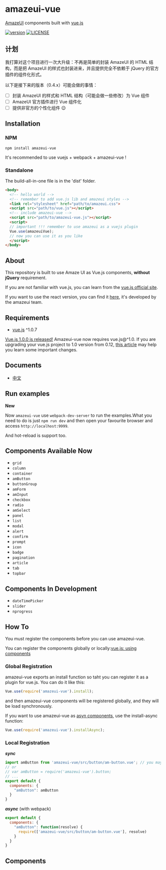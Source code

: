 # amazeui-vue
[AmazeUI](https://github.com/amazeui/amazeui) components built with [vue.js](https://github.com/vuejs/vue)

[![version](https://img.shields.io/npm/v/amazeui-vue.svg?style=flat-square "version")](https://www.npmjs.com/package/amazeui-vue)
[![LICENSE](https://img.shields.io/npm/l/amazeui-vue.svg?style=flat-square "license")](./LICENSE)

## 计划

我打算对这个项目进行一次大升级：不再是简单的封装 AmazeUI 的 HTML 结构，而是把 AmazeUI 的样式也封装进来，并且提供完全不依赖于 jQuery 的官方插件的组件化形式。

以下是接下来的版本（0.4.x）可能会做的事情：

- [ ] 封装 AmazeUI 的样式和 HTML 结构（可能会做一些修改）为 Vue 组件
- [ ] AmazeUI 官方插件进行 Vue 组件化
- [ ] 提供非官方的个性化组件 :wink:

## Installation
### NPM
`npm install amazeui-vue`

It's recommended to use vuejs + webpack + amazeui-vue !

### Standalone
The build-all-in-one file is in the 'dist' folder.

```html
<body>
  <!-- hello world -->
  <!-- remember to add vue.js lib and amazeui styles -->
  <link rel="stylesheet" href="path/to/amazeui.css">
  <script src="path/to/vue.js"></script>
  <!-- include amazeui-vue -->
  <script src="path/to/amazeui-vue.js"></script>
  <script>
  // important !!! remember to use amazeui as a vuejs plugin
  Vue.use(amazeuiVue);
  // now you can use it as you like
  </script>
</body>
```

## About
This repository is built to use Amaze UI as Vue.js components, **without jQuery** requirement.

If you are not familiar with vue.js, you can learn from the [vue.js official site](http://vuejs.org/).

If you want to use the react version, you can find it [here](https://github.com/amazeui/amazeui-react), it's developed by the amazeui team.

## Requirements
+ [vue.js](https://github.com/vuejs/vue) ^1.0.7

[Vue.js 1.0.0 is released!](http://vuejs.org/2015/10/26/1.0.0-release/) Amazeui-vue now requires vue.js@^1.0. If you are upgrading your vue.js project to 1.0 version from 0.12, [this article](./vue.js-0.12vs1.0.md) may help you learn some important changes.

## Documents
+ [中文](./README.CN.md)

## Run examples
__New__

Now `amazeui-vue` use `webpack-dev-server` to run the examples.What you need to do is just `npm run dev` and then open your favourite browser and access `http://localhost:9999`.

And hot-reload is support too.

## Components Available Now
+ `grid`
+ `column`
+ `container`
+ `amButton`
+ `buttonGroup`
+ `amForm`
+ `amInput`
+ `checkbox`
+ `radio`
+ `amSelect`
+ `panel`
+ `list`
+ `modal`
+ `alert`
+ `confirm`
+ `prompt`
+ `icon`
+ `badge`
+ `pagination`
+ `article`
+ `tab`
+ `topbar`

## Components In Development
+ `dateTimePicker`
+ `slider`
+ `nprogress`

## How To
You must register the components before you can use amazeui-vue.

You can register the components globally or locally:[vue.js: using components](http://vuejs.org/guide/components.html#Using_Components)

### Global Registration
amazeui-vue exports an install function so taht you can register it as a plugin for vue.js. You can do it like this:
```javascript
Vue.use(require('amazeui-vue').install);
```
and then amazeui-vue components will be registered globally, and they will be load synchronously.

If you want to use amazeui-vue as [asyn components](http://vuejs.org/guide/components.html#Async_Components), use the install-async function:
```javascript
Vue.use(require('amazeui-vue').installAsync);
```

### Local Registration

**_sync_**
```javascript
import amButton from 'amazeui-vue/src/button/am-button.vue'; // you may need babel-loader to do it like this
// or
// var amButton = require('amazeui-vue').button;
// ...
export default {
  components: {
    "amButton": amButton
  }
}
```

**_async_** (with webpack)
```javascript
export default {
  components: {
    "amButton": function(resolve) {
      require(['amazeui-vue/src/button/am-button.vue'], resolve)
    }
  }
}
```

## Components
